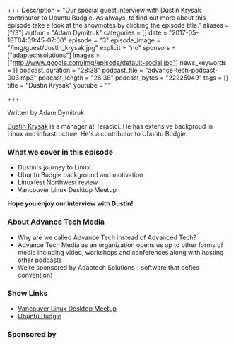 +++
Description = "Our special guest interview with Dustin Krysak contributor to Ubuntu Budgie. As always, to find out more about this episode take a look at the shownotes by clicking the episode title."
aliases = ["/3"]
author = "Adam Dymitruk"
categories = []
date = "2017-05-18T04:09:45-07:00"
episode = "3"
episode_image = "/img/guest/dustin_krysak.jpg"
explicit = "no"
sponsors = ["adaptechsolutions"]
images = ["http://www.google.com/img/episode/default-social.jpg"]
news_keywords = []
podcast_duration = "28:38"
podcast_file = "advance-tech-podcast-003.mp3"
podcast_length = "28:38"
podcast_bytes = "22225049"
tags = []
title = "Dustin Krysak"
youtube = ""

+++

Written by Adam Dymitruk

[Dustin Krysak](https://twitter.com/@Bashfulrobot) is a manager at Teradici. He has extensive backgroud in Linux and infrastructure. He's a contributor to Ubuntu Budgie.

### What we cover in this episode

* Dustin's journey to Linux
* Ubuntu Budgie background and motivation
* Linuxfest Northwest review
* Vancouver Linux Desktop Meetup

**Hope you enjoy our interview with Dustin!**

### About Advance Tech Media

 * Why are we called Advance Tech instead of Advanced Tech?
 * Advance Tech Media as an organization opens us up to other forms of media including video, workshops and conferences along with hosting other podcasts
 * We’re sponsored by Adaptech Solutions - software that defies convention!

### Show Links

 * [Vancouver Linux Desktop Meetup](https://www.meetup.com/Vancouver-Linux-Desktop-Meetup/events/240043242/)
 * [Ubuntu Budgie](https://ubuntubudgie.org/)

### Sponsored by


